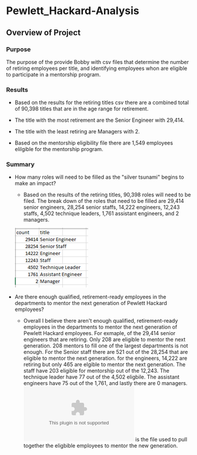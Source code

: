 # Pewlett_Hackard-Analysis
## Overview of Project
### Purpose
The purpose of the provide Bobby with csv files that determine the number of retiring employees per title, and identifying employees whon are eligible to participate in a mentorship program. 

### Results

* Based on the results for the retiring titles csv there are a combined total of 90,398 titles that are in the age range for retirement. 

* The title with the most retirement are the Senior Engineer with 29,414. 

* The title with the least retiring are Managers with 2. 

* Based on the mentorship eligibility file there are 1,549 employees elilgible for the mentorship program.

### Summary

* How many roles will need to be filled as the "silver tsunami" begins to make an impact?

  * Based on the results of the retiring titles, 90,398 roles will need to be filed. The break down of the roles that need to be filled are 29,414 senior engineers, 28,254 senior staffs, 14,222 engineers, 12,243 staffs, 4,502 technique leaders, 1,761 assistant engineers, and 2 managers.
  
  ![Picture](https://github.com/ducluu27/Pewlett_Hackard-Analysis/blob/master/Data/Retiring%20Titles.png)


* Are there enough qualified, retirement-ready employees in the departments to mentor the next generation of Pewlett Hackard employees?

  * Overall I believe there aren't enough qualified, retirement-ready employees in the departments to mentor the next generation of Pewlett Hackard employees. For exmaple, of the 29,414 senior engineers that are retiring. Only 208 are eligible to mentor the next generation. 208 mentors to fill one of the largest departments is not enough. For the Senior staff there are 521 out of the 28,254 that are eligible to mentor the next generation. for the engineers, 14,222 are retiring but only 465 are elgible to mentor the next generation. The staff have 203 eligible for mentorship out of the 12,243. The technique leader have 77 out of the 4,502 eligbile. The assistant engineers have 75 out of the 1,761, and lastly there are 0 managers. ![Mentorship_Eligibility](https://github.com/ducluu27/Pewlett_Hackard-Analysis/blob/master/Data/mentorship_eligibility.csv) is the file used to pull together the eligbible employees to mentor the new generation.
  
